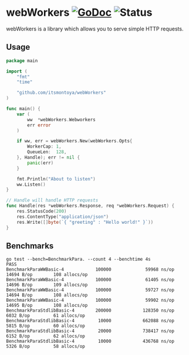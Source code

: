 # webWorkers [![GoDoc](https://godoc.org/github.com/itsmontoya/webWorkers?status.svg)](https://godoc.org/github.com/itsmontoya/webWorkers) ![Status](https://img.shields.io/badge/status-alpha-red.svg)

webWorkers is a library which allows you to serve simple HTTP requests.

## Usage
``` go
package main

import (
	"fmt"
	"time"

	"github.com/itsmontoya/webWorkers"
)

func main() {
	var (
		ww  *webWorkers.Webworkers
		err error
	)

	if ww, err = webWorkers.New(webWorkers.Opts{
		WorkerCap: 1,
		QueueLen:  128,
	}, Handle); err != nil {
		panic(err)
	}

	fmt.Println("About to listen")
	ww.Listen()
}

// Handle will handle HTTP requests
func Handle(res *webWorkers.Response, req *webWorkers.Request) {
	res.StatusCode(200)
	res.ContentType("application/json")
	res.Write([]byte(`{ "greeting" : "Hello world!" }`))
}

```

## Benchmarks
```
go test --bench=BenchmarkPara. --count 4 --benchtime 4s
PASS
BenchmarkParaWWBasic-4            100000             59968 ns/op           14694 B/op        108 allocs/op
BenchmarkParaWWBasic-4            100000             61405 ns/op           14696 B/op        109 allocs/op
BenchmarkParaWWBasic-4            100000             59727 ns/op           14694 B/op        108 allocs/op
BenchmarkParaWWBasic-4            100000             59902 ns/op           14695 B/op        108 allocs/op
BenchmarkParaStdlibBasic-4        200000            128350 ns/op            6032 B/op         61 allocs/op
BenchmarkParaStdlibBasic-4         10000            662088 ns/op            5815 B/op         60 allocs/op
BenchmarkParaStdlibBasic-4         20000            738417 ns/op            6152 B/op         62 allocs/op
BenchmarkParaStdlibBasic-4         10000            436768 ns/op            5326 B/op         58 allocs/op
```
